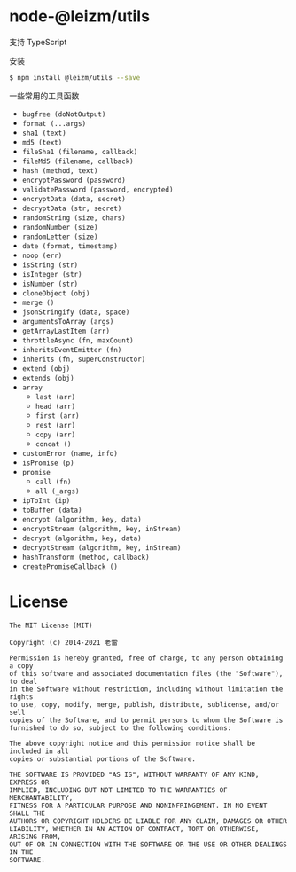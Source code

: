 # node-@leizm/utils

支持 TypeScript

安装

```bash
$ npm install @leizm/utils --save
```


一些常用的工具函数

+ `bugfree (doNotOutput)`
+ `format (...args)`
+ `sha1 (text)`
+ `md5 (text)`
+ `fileSha1 (filename, callback)`
+ `fileMd5 (filename, callback)`
+ `hash (method, text)`
+ `encryptPassword (password)`
+ `validatePassword (password, encrypted)`
+ `encryptData (data, secret)`
+ `decryptData (str, secret)`
+ `randomString (size, chars)`
+ `randomNumber (size)`
+ `randomLetter (size)`
+ `date (format, timestamp)`
+ `noop (err)`
+ `isString (str)`
+ `isInteger (str)`
+ `isNumber (str)`
+ `cloneObject (obj)`
+ `merge ()`
+ `jsonStringify (data, space)`
+ `argumentsToArray (args)`
+ `getArrayLastItem (arr)`
+ `throttleAsync (fn, maxCount)`
+ `inheritsEventEmitter (fn)`
+ `inherits (fn, superConstructor)`
+ `extend (obj)`
+ `extends (obj)`
+ `array`
  + `last (arr)`
  + `head (arr)`
  + `first (arr)`
  + `rest (arr)`
  + `copy (arr)`
  + `concat ()`
+ `customError (name, info)`
+ `isPromise (p)`
+ `promise`
  + `call (fn)`
  + `all (_args)`
+ `ipToInt (ip)`
+ `toBuffer (data)`
+ `encrypt (algorithm, key, data)`
+ `encryptStream (algorithm, key, inStream)`
+ `decrypt (algorithm, key, data)`
+ `decryptStream (algorithm, key, inStream)`
+ `hashTransform (method, callback)`
+ `createPromiseCallback ()`



# License

```
The MIT License (MIT)

Copyright (c) 2014-2021 老雷

Permission is hereby granted, free of charge, to any person obtaining a copy
of this software and associated documentation files (the "Software"), to deal
in the Software without restriction, including without limitation the rights
to use, copy, modify, merge, publish, distribute, sublicense, and/or sell
copies of the Software, and to permit persons to whom the Software is
furnished to do so, subject to the following conditions:

The above copyright notice and this permission notice shall be included in all
copies or substantial portions of the Software.

THE SOFTWARE IS PROVIDED "AS IS", WITHOUT WARRANTY OF ANY KIND, EXPRESS OR
IMPLIED, INCLUDING BUT NOT LIMITED TO THE WARRANTIES OF MERCHANTABILITY,
FITNESS FOR A PARTICULAR PURPOSE AND NONINFRINGEMENT. IN NO EVENT SHALL THE
AUTHORS OR COPYRIGHT HOLDERS BE LIABLE FOR ANY CLAIM, DAMAGES OR OTHER
LIABILITY, WHETHER IN AN ACTION OF CONTRACT, TORT OR OTHERWISE, ARISING FROM,
OUT OF OR IN CONNECTION WITH THE SOFTWARE OR THE USE OR OTHER DEALINGS IN THE
SOFTWARE.
```
